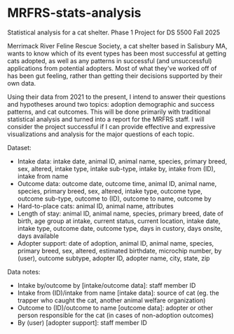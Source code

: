 # MRFRS-stats-analysis
Statistical analysis for a cat shelter. Phase 1 Project for DS 5500 Fall 2025

Merrimack River Feline Rescue Society, a cat shelter based in Salisbury MA, wants to know which of its event types has been most successful at getting cats adopted, as well as any patterns in successful (and unsuccessful) applications from potential adopters. Most of what they've worked off of has been gut feeling, rather than getting their decisions supported by their own data.

Using their data from 2021 to the present, I intend to answer their questions and hypotheses around two topics: adoption demographic and success patterns, and cat outcomes. This will be done primarily with traditional statistical analysis and turned into a report for the MRFRS staff. I will consider the project successful if I can provide effective and expressive visualizations and analysis for the major questions of each topic.

Dataset:
- Intake data: intake date, animal ID, animal name, species, primary breed, sex, altered, intake type, intake sub-type, intake by, intake from (ID), intake from name
- Outcome data: outcome date, outcome time, animal ID, animal name, species, primary breed, sex, altered, intake type, outcome type, outcome sub-type, outcome to (ID), outcome to name, outcome by
- Hard-to-place cats: animal ID, animal name, attributes
- Length of stay: animal ID, animal name, species, primary breed, date of birth, age group at intake, current status, current location, intake date, intake type, outcome date, outcome type, days in custory, days onsite, days available
- Adopter support: date of adoption, animal ID, animal name, species, primary breed, sex, altered, estimated birthdate, microchip number, by (user), outcome subtype, adopter ID, adopter name, city, state, zip

Data notes:
- Intake by/outcome by [intake/outcome data]: staff member ID
- Intake from (ID)/intake from name [intake data]: source of cat (eg. the trapper who caught the cat, another animal welfare organization)
- Outcome to (ID)/outcome to name [outcome data]: adopter or other person responsible for the cat (in cases of non-adoption outcomes)
- By (user) [adopter support]: staff member ID
